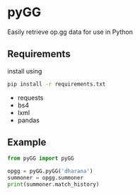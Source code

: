 # pyGG

Easily retrieve op.gg data for use in Python

## Requirements

install using

```bash
pip install -r requirements.txt
```

- requests
- bs4
- lxml
- pandas

## Example

```python
from pyGG import pyGG

opgg = pyGG.pyGG('dharana')
summoner = opgg.summoner
print(summoner.match_history)
```
